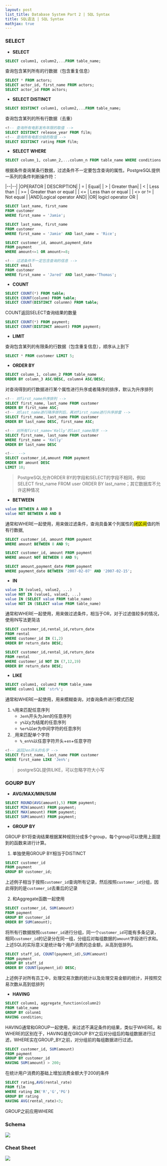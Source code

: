 ```yaml
---
layout: post
list_title: Database System Part 2 | SQL Syntax
title: SQL语法 | SQL Syntax
mathjax: true
---
```



### SELECT

- **SELECT**

```SQL
SELECT column1, column2,...FROM table_name;
```

查询包含某列所有的行数据（包含重复信息）

```SQL
SELECT * FROM actors;
SELECT actor_id, first_name FROM actors;
SELECT actor_id FROM actors;
```

- **SELECT DISTINCT**

```SQL
SELECT DISTINCT column1, column2,...FROM table_name;
```
查询包含某列的所有行数据（去重）

```SQL
<!-- 查询所有电影发布年限的取值 -->
SELECT DISTINCT release_year FROM film;
<!-- 查询所有电影分级的取值 -->
SELECT DISTINCT rating FROM film;  
```

- **SELECT WHERE**

```SQL
SELECT column_1, column_2,...column_n FROM table_name WHERE conditions
```

根据条件查询某条行数据，过滤条件不一定要包含查询的属性。PostgreSQL提供一系列的条件判断操作符：

|--|--|
|OPERATOR | DESCRIPTION|
| = | Equal|
| > | Greater than|
| < | Less than | 
| >= | Greater than or equal | 
| <= | Less than or equal | 
| <> or != | Not equal |
|AND|Logical operator AND|
|OR| logicl operator OR | 

```SQL
SELECT last_name, first_name 
FROM customer 
WHERE first_name = 'Jamie';

SELECT last_name, first_name 
FROM customer 
WHERE first_name = 'Jamie' AND last_name = 'Rice';

SELECT customer_id, amount,payment_date 
FROM payment
WHERE amount<=1 OR amount>=8;

<!-- 过滤条件不一定包含查询的信息 -->
SELECT email 
FROM customer
WHERE first_name = 'Jared' AND last_name='Thomas';
```

- **COUNT**

```SQL
SELECT COUNT(*) FROM table;
SELECt COUNT(colunm) FROM table;
SELECT COUNT(DISTINCT colunmn) FROM table;
```
COUNT返回SELECT查询结果的数量

```SQL
SELECT COUNT(*) FROM payment;
SELECT COUNT(DISTINCT amount) FROM payment;
```
- **LIMIT**

查询包含某列的有限条的行数据（包含重复信息），顺序从上到下

```SQL
SELECT * FROM customer LIMIT 5;
```

- **ORDER BY**

```SQL
SELECT column_1, column_2 FROM table_name
ORDER BY column_3 ASC/DESC, column4 ASC/DESC;
```

对查询得到的行数据进行某个属性进行升序或者降序的排序，默认为升序排列

```SQL
<!-- 对first_name升序排列 -->
SELECT first_name, last_name FROM customer 
ORDER BY first_name ASC;
<!-- 对last_name进行降序排列后，再对first_name进行升序排雷 -->
SELECT first_name, last_name FROM customer 
ORDER BY last_name DESC, first_name ASC;

<!-- 对所有first_name='Kelly'的last_name降序 -->
SELECT first_name, last_name FROM customer 
WHERE first_name = 'Kelly'
ORDER BY last_name DESC

<!--  -->
SELECT customer_id,amount FROM payment
ORDER BY amount DESC
LIMIT 10;
```
> PostgreSQL允许ORDER BY的字段和SELECT的字段不相同，例如 SELECT first_name FROM user ORDER BY last_name；其它数据库不允许这种情况


- **BETWEEN**

```SQL
value BETWEEN A AND B
value NOT BETWEEN A AND B
```

通常和WHERE一起使用，用来做过滤条件，查询具备某个列属性的<mark>闭区间</mark>值的所有行数据,

```SQL
SELECT customer_id, amount FROM payment 
WHERE amount BETWEEN 8 AND 9;

SELECT customer_id, amount FROM payment 
WHERE amount NOT BETWEEN 8 AND 9;

SELECT amount,payment_date FROM payment 
WHERE payment_date BETWEEN '2007-02-07' AND '2007-02-15';
```

- **IN**

```SQL
value IN (value1, value2, ...)
value NOT IN (value1, value2, ...)
value IN (SELECT value FROM table_name)
value NOT IN (SELECT value FROM table_name)
```

通常和WHERE一起使用，用来做过滤条件，相当于OR，对于过滤值较多的情况，使用IN写法更简洁

```SQL
SELECT customer_id,rental_id,return_date
FROM rental
WHERE customer_id IN (1,2)
ORDER BY return_date DESC;

SELECT customer_id,rental_id,return_date
FROM rental
WHERE customer_id NOT IN (7,12,19)
ORDER BY return_date DESC;
```

- **LIKE**

```SQL
SELECT column1, column2 FROM table_name
WHERE column1 LIKE 'str%';
```
通常和WHERE一起使用，用来模糊查询，对查询条件进行模式匹配

1. `%`用来匹配任意序列
    - `Jen%`开头为Jen的任意序列
    - `y%`以y为结尾的任意序列
    - `%er%`以er为中间字符的任意序列
2. `_`用来匹配单个字符
    - `%_en%%`以任意字符开头+`en`+任意字符

```SQL
<!-- 返回Jen开头的名字 -->
SELECT first_name, last_name FROM customer
WHERE first_name LIKE 'Jen%';
```

> postgreSQL提供ILIKE，可以忽略字符大小写

### GOURP BUY

- **AVG/MAX/MIN/SUM**

```SQL
SELECT ROUND(AVG(amount),5) FROM payment;
SELECT MIN(amount) FROM payment;
SELECT MAX(amount) FROM payment;
SELECT SUM(amount) FROM payment;
```

- **GROUP BY**

GROUP BY将查询结果根据某种规则分成多个group，每个group可以使用上面提到的函数来进行计算。

1. 单独使用GROUP BY相当于DISTINCT

```SQL
SELECT customer_id
FROM payment
GROUP BY customer_id;
```

上述例子相当于按照`customer_id`查询所有记录，然后按照`customer_id`分组，因此得到的是`customer_id`去重后的记录

2. 和Aggregate函数一起使用

```SQL
SELECT customer_id, SUM(amount)
FROM payment
GROUP BY customer_id
ORDER BY SUM(amount);
```
将所有行数据按照`customer_id`进行分组，同一个`customer_id`可能有多条记录，相同`customer_id`的记录分在同一组，分组后对每组数据的`amount`字段进行求和。上述SQL的实际意义是统计每个用户消费的总金额，从高到低排列。

```SQL
SELECT staff_id, COUNT(payment_id),SUM(amount)
FROM payment
GROUP BY staff_id
ORDER BY COUNT(payment_id) DESC;
```
上述例子对所有员工中，处理交易次数的统计以及处理交易金额的统计，并按照交易次数从高到低排列

- **HAVING**

```SQL
SELECT column1, aggregate_function(column2)
FROM table_name
GROUP BY colunm1
HAVING condition;
```

HAVING通常和GROUP一起使用，来过滤不满足条件的结果，类似于WHERE。和WHERE的区别在于，HAVING是在GROUP BY之后对分组后的每组数据进行过滤，WHERE实在GROUP_BY之前，对分组前的每组数据进行过滤。

```SQL
SELECT customer_id, SUM(amount)
FROM payment
GROUP BY customer_id
HAVING SUM(amount) > 200;
```
在统计用户消费的基础上增加消费金额大于200的条件

```SQL
SELECT rating,AVG(rental_rate)
FROM film
WHERE rating IN('R','G','PG')
GROUP BY rating
HAVING AVG(rental_rate)<3;
```
GROUP之前应用WHERE



### Schema
![](/assets/images/2011/03/sql-sample-schema.png)

### Cheat Sheet

![](/assets/images/2011/03/sql-cheatsheet.png)